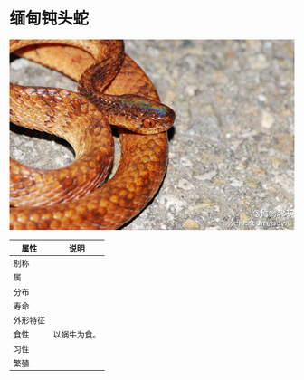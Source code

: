 # 缅甸钝头蛇

![](01.jpg)

|属性|说明|
| ---- | ---- |
| 别称||
| 属||
| 分布||
| 寿命||
| 外形特征||
| 食性| 以蜗牛为食。|
| 习性||
| 繁殖||

